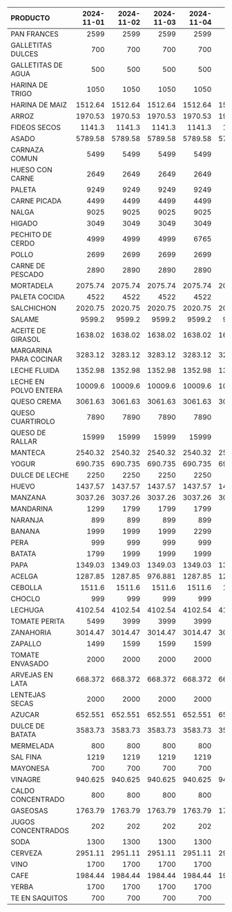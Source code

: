 | PRODUCTO               |   2024-11-01 |   2024-11-02 |   2024-11-03 |   2024-11-04 |   2024-11-05 |   2024-11-06 |   2024-11-07 |   2024-11-08 |   2024-11-09 |   2024-11-10 |   2024-11-11 |   2024-11-12 |   2024-11-13 |
|:-----------------------|-------------:|-------------:|-------------:|-------------:|-------------:|-------------:|-------------:|-------------:|-------------:|-------------:|-------------:|-------------:|-------------:|
| PAN FRANCES            |     2599     |     2599     |     2599     |     2599     |     2599     |     2599     |     2599     |     2599     |     2599     |     2599     |     2599     |     2599     |     2599     |
| GALLETITAS DULCES      |      700     |      700     |      700     |      700     |      700     |      700     |      700     |      700     |      700     |      700     |      700     |      700     |      700     |
| GALLETITAS DE AGUA     |      500     |      500     |      500     |      500     |      500     |      500     |      500     |      500     |      500     |      500     |      500     |      500     |      550     |
| HARINA DE TRIGO        |     1050     |     1050     |     1050     |     1050     |     1050     |     1050     |     1050     |     1050     |     1050     |     1050     |     1050     |     1050     |     1050     |
| HARINA DE MAIZ         |     1512.64  |     1512.64  |     1512.64  |     1512.64  |     1512.64  |     1512.64  |     1512.64  |     1512.64  |     1512.64  |     1512.64  |     1512.64  |     1512.64  |     1512.64  |
| ARROZ                  |     1970.53  |     1970.53  |     1970.53  |     1970.53  |     1970.53  |     1970.53  |     1970.53  |     1970.53  |     1970.53  |     1970.53  |     1970.53  |     1970.53  |     1970.53  |
| FIDEOS SECOS           |     1141.3   |     1141.3   |     1141.3   |     1141.3   |     1141.3   |     1141.3   |     1141.3   |     1141.3   |     1141.3   |     1141.3   |     1141.3   |     1141.3   |     1141.3   |
| ASADO                  |     5789.58  |     5789.58  |     5789.58  |     5789.58  |     5789.58  |     5789.58  |     5789.58  |     5789.58  |     5789.58  |     5789.58  |     5789.58  |     5789.58  |     5789.58  |
| CARNAZA COMUN          |     5499     |     5499     |     5499     |     5499     |     5499     |     5499     |     5499     |     5499     |     5499     |     5499     |     5499     |     5499     |     5499     |
| HUESO CON CARNE        |     2649     |     2649     |     2649     |     2649     |     2649     |     2649     |     2649     |     2649     |     2649     |     2649     |     2649     |     2649     |     2649     |
| PALETA                 |     9249     |     9249     |     9249     |     9249     |     9249     |     9249     |     9249     |     9249     |     9249     |     9249     |     9249     |     9249     |     9249     |
| CARNE PICADA           |     4499     |     4499     |     4499     |     4499     |     4499     |     4499     |     4499     |     3499     |     3499     |     3499     |     3499     |     3499     |     3499     |
| NALGA                  |     9025     |     9025     |     9025     |     9025     |     9025     |     9025     |     9025     |     9025     |     9025     |     9025     |     9025     |     9025     |     9025     |
| HIGADO                 |     3049     |     3049     |     3049     |     3049     |     3049     |     3049     |     3049     |     3049     |     3049     |     3049     |     3049     |     3049     |     3175     |
| PECHITO DE CERDO       |     4999     |     4999     |     4999     |     6765     |     6765     |     6765     |     6765     |     4999     |     4999     |     4999     |     5399     |     5399     |     5399     |
| POLLO                  |     2699     |     2699     |     2699     |     2699     |     2699     |     2699     |     2699     |     2699     |     2699     |     2699     |     2699     |     2699     |     2699     |
| CARNE DE PESCADO       |     2890     |     2890     |     2890     |     2890     |     2890     |     2890     |     2890     |     2890     |     2890     |     2890     |     2890     |     2890     |     2890     |
| MORTADELA              |     2075.74  |     2075.74  |     2075.74  |     2075.74  |     2075.74  |     2075.74  |     2075.74  |     2075.74  |     2075.74  |     2075.74  |     2075.74  |     2075.74  |     2075.74  |
| PALETA COCIDA          |     4522     |     4522     |     4522     |     4522     |     4522     |     4522     |     4929     |     4929     |     4929     |     4929     |     4929     |     4929     |     4929     |
| SALCHICHON             |     2020.75  |     2020.75  |     2020.75  |     2020.75  |     2020.75  |     2020.75  |     2203.02  |     2203.02  |     2203.02  |     2203.02  |     2203.02  |     2203.02  |     2203.02  |
| SALAME                 |     9599.2   |     9599.2   |     9599.2   |     9599.2   |     9599.2   |     9599.2   |     9599.2   |     9599.2   |     9599.2   |     9599.2   |     9599.2   |    10111.2   |    10111.2   |
| ACEITE DE GIRASOL      |     1638.02  |     1638.02  |     1638.02  |     1638.02  |     1638.02  |     1724.23  |     1724.23  |     1925.39  |     1925.39  |     1925.39  |     1925.39  |     1925.39  |     1925.39  |
| MARGARINA PARA COCINAR |     3283.12  |     3283.12  |     3283.12  |     3283.12  |     3283.12  |     3283.12  |     3283.12  |     3283.12  |     3560.01  |     3560.01  |     3560.01  |     3560.01  |     3560.01  |
| LECHE FLUIDA           |     1352.98  |     1352.98  |     1352.98  |     1352.98  |     1352.98  |     1352.98  |     1352.98  |     1352.98  |     1352.98  |     1352.98  |     1352.98  |     1352.98  |     1352.98  |
| LECHE EN POLVO ENTERA  |    10009.6   |    10009.6   |    10009.6   |    10009.6   |    10009.6   |    10009.6   |    10009.6   |    10009.6   |    10009.6   |    10009.6   |    10009.6   |    14224.1   |    10536.4   |
| QUESO CREMA            |     3061.63  |     3061.63  |     3061.63  |     3061.63  |     3061.63  |     3241.73  |     3241.73  |     3241.73  |     3241.73  |     3241.73  |     3241.73  |     3241.73  |     3241.73  |
| QUESO CUARTIROLO       |     7890     |     7890     |     7890     |     7890     |     7890     |     7890     |     7890     |     7890     |     7890     |     7890     |     7890     |     7978.66  |     7978.66  |
| QUESO DE RALLAR        |    15999     |    15999     |    15999     |    15999     |    15999     |    15999     |    15999     |    15999     |    15999     |    15999     |    15999     |    15999     |    15999     |
| MANTECA                |     2540.32  |     2540.32  |     2540.32  |     2540.32  |     2540.32  |     2540.32  |     2540.32  |     2540.32  |     2540.32  |     2540.32  |     2540.32  |     2540.32  |     2540.32  |
| YOGUR                  |      690.735 |      690.735 |      690.735 |      690.735 |      690.735 |      736.029 |      736.029 |      736.029 |      736.029 |      736.029 |      736.029 |      736.029 |      736.029 |
| DULCE DE LECHE         |     2250     |     2250     |     2250     |     2250     |     2250     |     2250     |     2250     |     2250     |     2250     |     2250     |     2250     |     2250     |     2250     |
| HUEVO                  |     1437.57  |     1437.57  |     1437.57  |     1437.57  |     1437.57  |     1437.57  |     1437.57  |     1437.57  |     1437.57  |     1437.57  |     1437.57  |     1437.57  |     1437.57  |
| MANZANA                |     3037.26  |     3037.26  |     3037.26  |     3037.26  |     3037.26  |     3037.26  |     3037.26  |     3037.26  |     3037.26  |     3037.26  |     3037.26  |     3037.26  |     3037.26  |
| MANDARINA              |     1299     |     1799     |     1799     |     1799     |     1799     |     1999     |     1999     |     1999     |     1999     |     1999     |     1999     |     1999     |     1999     |
| NARANJA                |      899     |      899     |      899     |      899     |      899     |      899     |      899     |      899     |      899     |      899     |     1461.58  |     1461.58  |     1461.58  |
| BANANA                 |     1999     |     1999     |     1999     |     2299     |     2299     |     2499     |     2499     |     2499     |     2499     |     2499     |     2499     |     2499     |     2499     |
| PERA                   |      999     |      999     |      999     |      999     |      999     |      999     |      999     |      999     |      999     |      999     |      999     |      999     |      999     |
| BATATA                 |     1799     |     1999     |     1999     |     1999     |     1999     |     1999     |     1999     |     1999     |     1999     |     1999     |     1999     |     1999     |     1999     |
| PAPA                   |     1349.03  |     1349.03  |     1349.03  |     1349.03  |     1349.03  |     1349.03  |     1349.03  |     1349.03  |     1349.03  |     1349.03  |     1349.03  |     1349.03  |     1529.02  |
| ACELGA                 |     1287.85  |     1287.85  |      976.881 |     1287.85  |     1287.85  |     1287.85  |     1287.85  |     1287.85  |     1287.85  |     1287.85  |     1287.85  |     1287.85  |     1287.85  |
| CEBOLLA                |     1511.6   |     1511.6   |     1511.6   |     1511.6   |     1511.6   |     1236.64  |     1236.64  |     1236.64  |     1236.64  |     1236.64  |     1236.64  |     1236.64  |     1236.64  |
| CHOCLO                 |      999     |      999     |      999     |      999     |      999     |      999     |      999     |     1099     |     1099     |     1099     |     1099     |      999     |      999     |
| LECHUGA                |     4102.54  |     4102.54  |     4102.54  |     4102.54  |     4102.54  |     4102.54  |     4102.54  |     4102.54  |     4102.54  |     4102.54  |     4102.54  |     4102.54  |     4102.54  |
| TOMATE PERITA          |     5499     |     3999     |     3999     |     3999     |     3999     |     3999     |     4299     |     4299     |     3999     |     3999     |     3999     |     3999     |     3999     |
| ZANAHORIA              |     3014.47  |     3014.47  |     3014.47  |     3014.47  |     3014.47  |     3229.95  |     3229.95  |     3229.95  |     3229.95  |     3229.95  |     3229.95  |     3229.95  |     3229.95  |
| ZAPALLO                |     1499     |     1599     |     1599     |     1599     |     1599     |     1999     |     1999     |     1999     |     1999     |     1999     |     1999     |     1999     |     1999     |
| TOMATE ENVASADO        |     2000     |     2000     |     2000     |     2000     |     2000     |     2000     |     2000     |     2000     |     2000     |     2000     |     2000     |     2050     |     2050     |
| ARVEJAS EN LATA        |      668.372 |      668.372 |      668.372 |      668.372 |      668.372 |      668.372 |      668.372 |      668.372 |      668.372 |      668.372 |      668.372 |      668.372 |      668.372 |
| LENTEJAS SECAS         |     2000     |     2000     |     2000     |     2000     |     2000     |     2000     |     2000     |     2000     |     2000     |     2000     |     2000     |     2000     |     2000     |
| AZUCAR                 |      652.551 |      652.551 |      652.551 |      652.551 |      652.551 |      652.551 |      652.551 |      652.551 |      652.551 |      652.551 |      652.551 |      652.551 |      652.551 |
| DULCE DE BATATA        |     3583.73  |     3583.73  |     3583.73  |     3583.73  |     3583.73  |     3583.73  |     3583.73  |     3583.73  |     3583.73  |     3583.73  |     3583.73  |     3583.73  |     3583.73  |
| MERMELADA              |      800     |      800     |      800     |      800     |      800     |      800     |      800     |      800     |      800     |      800     |      800     |      800     |      800     |
| SAL FINA               |     1219     |     1219     |     1219     |     1219     |     1219     |     1219     |     1219     |     1219     |     1219     |     1219     |     1219     |     1300     |     1300     |
| MAYONESA               |      700     |      700     |      700     |      700     |      700     |      700     |      700     |      700     |      700     |      700     |      700     |      700     |      700     |
| VINAGRE                |      940.625 |      940.625 |      940.625 |      940.625 |      940.625 |      940.625 |      940.625 |      940.625 |      940.625 |      940.625 |      940.625 |      940.625 |      940.625 |
| CALDO CONCENTRADO      |      800     |      800     |      800     |      800     |      800     |      800     |      800     |      800     |      800     |      800     |      800     |      800     |      800     |
| GASEOSAS               |     1763.79  |     1763.79  |     1763.79  |     1763.79  |     1763.79  |     1763.79  |     1763.79  |     1763.79  |     1763.79  |     1763.79  |     1763.79  |     1763.79  |     1763.79  |
| JUGOS CONCENTRADOS     |      202     |      202     |      202     |      202     |      202     |      202     |      202     |      202     |      202     |      202     |      202     |      202     |      202     |
| SODA                   |     1300     |     1300     |     1300     |     1300     |     1300     |     1300     |     1300     |     1300     |     1300     |     1300     |     1300     |     1350     |     1350     |
| CERVEZA                |     2951.11  |     2951.11  |     2951.11  |     2951.11  |     2951.11  |     2951.11  |     2951.11  |     2951.11  |     2951.11  |     2951.11  |     2951.11  |     2951.11  |     2951.11  |
| VINO                   |     1700     |     1700     |     1700     |     1700     |     1700     |     1700     |     1700     |     1700     |     1700     |     1700     |     1700     |     1700     |     1700     |
| CAFE                   |     1984.44  |     1984.44  |     1984.44  |     1984.44  |     1984.44  |     1984.44  |     1984.44  |     1984.44  |     1984.44  |     1984.44  |     1984.44  |     1984.44  |     1984.44  |
| YERBA                  |     1700     |     1700     |     1700     |     1700     |     1700     |     1700     |     1700     |     1700     |     1700     |     1700     |     1700     |     1700     |     1700     |
| TE EN SAQUITOS         |      700     |      700     |      700     |      700     |      700     |      700     |      700     |      700     |      700     |      700     |      700     |      700     |      700     |